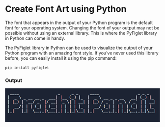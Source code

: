 # Create Font Art using Python

The font that appears in the output of your Python program is the default font for your operating system. Changing the font of your output may not be possible without using an external library. This is where the PyFiglet library in Python can come in handy.

The PyFiglet library in Python can be used to visualize the output of your Python program with an amazing font style. If you’ve never used this library before, you can easily install it using the pip command:
```bash
pip install pyfiglet
```

### Output

![output](output.png)